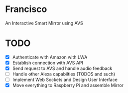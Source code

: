 # Francisco
An Interactive Smart Mirror using AVS

# TODO
- [x] Authenticate with Amazon with LWA
- [x] Establish connection with AVS API
- [x] Send request to AVS and handle audio feedback
- [ ] Handle other Alexa capabilties (TODOS and such)
- [ ] Implement Web Sockets and Design User Interface
- [x] Move everything to Raspberry Pi and assemble Mirror
